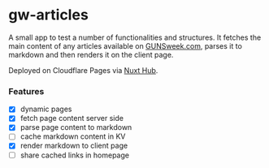 # gw-articles

A small app to test a number of functionalities and structures. It fetches the main content of any articles available on [GUNSweek.com](https://gunsweek.com), parses it to markdown and then renders it on the client page.

Deployed on Cloudflare Pages via [Nuxt Hub](https://hub.nuxt.com).

### Features
- [x] dynamic pages
- [x] fetch page content server side
- [x] parse page content to markdown
- [ ] cache markdown content in KV
- [x] render markdown to client page
- [ ] share cached links in homepage
